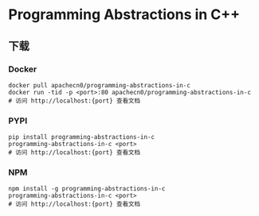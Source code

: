# Programming Abstractions in C++

## 下载

### Docker

```
docker pull apachecn0/programming-abstractions-in-c
docker run -tid -p <port>:80 apachecn0/programming-abstractions-in-c
# 访问 http://localhost:{port} 查看文档
```

### PYPI

```
pip install programming-abstractions-in-c
programming-abstractions-in-c <port>
# 访问 http://localhost:{port} 查看文档
```

### NPM

```
npm install -g programming-abstractions-in-c
programming-abstractions-in-c <port>
# 访问 http://localhost:{port} 查看文档
```